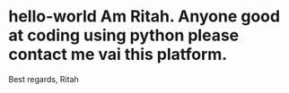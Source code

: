 # hello-world Am Ritah. Anyone good at coding using python please contact me vai this platform. 
Best regards, Ritah
